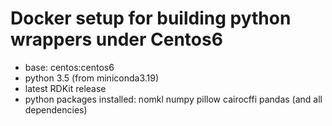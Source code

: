 # Docker setup for building python wrappers under Centos6

- base: centos:centos6
- python 3.5 (from miniconda3.19)
- latest RDKit release
- python packages installed: nomkl numpy pillow cairocffi pandas (and all dependencies)


